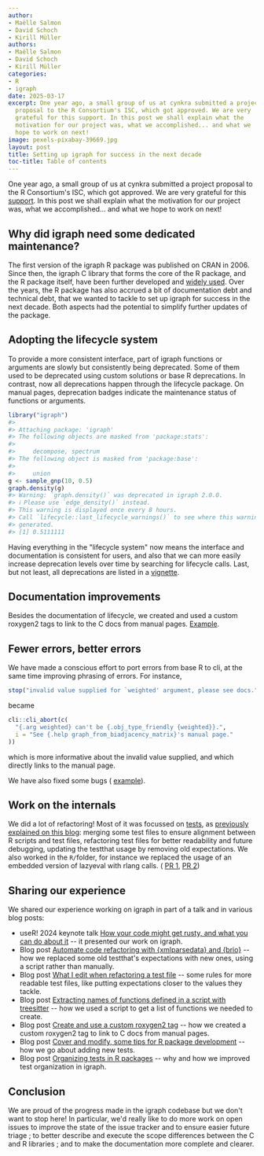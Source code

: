 ```yaml
---
author:
- Maëlle Salmon
- David Schoch
- Kirill Müller
authors:
- Maëlle Salmon
- David Schoch
- Kirill Müller
categories:
- R
- igraph
date: 2025-03-17
excerpt: One year ago, a small group of us at cynkra submitted a project
  proposal to the R Consortium's ISC, which got approved. We are very
  grateful for this support. In this post we shall explain what the
  motivation for our project was, what we accomplished... and what we
  hope to work on next!
image: pexels-pixabay-39669.jpg
layout: post
title: Setting up igraph for success in the next decade
toc-title: Table of contents
---
```


One year ago, a small group of us at cynkra submitted a project proposal
to the R Consortium's ISC, which got approved. We are very grateful for
this
[support](https://r-consortium.org/all-projects/2024-group-1.html#setting-up-igraph-for-success-in-the-next-decade).
In this post we shall explain what the motivation for our project was,
what we accomplished... and what we hope to work on next!

## Why did igraph need some dedicated maintenance?

The first version of the igraph R package was published on CRAN in 2006.
Since then, the igraph C library that forms the core of the R package,
and the R package itself, have been further developed and [widely
used](https://schochastics.github.io/R4SNA/intro.html#the-base-packages).
Over the years, the R package has also accrued a bit of documentation
debt and technical debt, that we wanted to tackle to set up igraph for
success in the next decade. Both aspects had the potential to simplify
further updates of the package.

## Adopting the lifecycle system

To provide a more consistent interface, part of igraph functions or
arguments are slowly but consistently being deprecated. Some of them
used to be deprecated using custom solutions or base R deprecations. In
contrast, now all deprecations happen through the lifecycle package. On
manual pages, deprecation badges indicate the maintenance status of
functions or arguments.

``` r
library("igraph")
#> 
#> Attaching package: 'igraph'
#> The following objects are masked from 'package:stats':
#> 
#>     decompose, spectrum
#> The following object is masked from 'package:base':
#> 
#>     union
g <- sample_gnp(10, 0.5)
graph.density(g)
#> Warning: `graph.density()` was deprecated in igraph 2.0.0.
#> ℹ Please use `edge_density()` instead.
#> This warning is displayed once every 8 hours.
#> Call `lifecycle::last_lifecycle_warnings()` to see where this warning was
#> generated.
#> [1] 0.5111111
```

Having everything in the "lifecycle system" now means the interface and
documentation is consistent for users, and also that we can more easily
increase deprecation levels over time by searching for lifecycle calls.
Last, but not least, all deprecations are listed in a
[vignette](https://r.igraph.org/articles/current-deprecations.html).

## Documentation improvements

Besides the documentation of lifecycle, we created and used a custom
roxygen2 tags to link to the C docs from manual pages.
[Example](https://r.igraph.org/reference/sample_sbm.html#related-documentation-in-the-c-library).

## Fewer errors, better errors

We have made a conscious effort to port errors from base R to cli, at
the same time improving phrasing of errors. For instance,

``` r
stop("invalid value supplied for `weighted' argument, please see docs.")
```

became

``` r
cli::cli_abort(c(
  "{.arg weighted} can't be {.obj_type_friendly {weighted}}.",
  i = "See {.help graph_from_biadjacency_matrix}'s manual page."
))
```

which is more informative about the invalid value supplied, and which
directly links to the manual page.

We have also fixed some bugs (
[example](https://github.com/igraph/rigraph/pull/1716)).

## Work on the internals

We did a lot of refactoring! Most of it was focussed on
[tests](https://github.com/igraph/rigraph/pulls?q=sort%3Aupdated-desc+is%3Apr+in%3Atitle+%22test%3A%22+is%3Amerged),
as [previously explained on this
blog](./posts/2025-03-04-refactoring-test-files/): merging some test
files to ensure alignment between R scripts and test files, refactoring
test files for better readability and future debugging, updating the
testthat usage by removing old expectations. We also worked in the
`R/`folder, for instance we replaced the usage of an embedded version of
lazyeval with rlang calls. ( [PR
1](https://github.com/igraph/rigraph/pull/1441), [PR
2](https://github.com/igraph/rigraph/pull/1445))

## Sharing our experience

We shared our experience working on igraph in part of a talk and in
various blog posts:

-   useR! 2024 keynote talk [How your code might get rusty, and what you
    can do about
    it](https://masalmon.eu/talks/2024-07-10-user-2024-rusty-code/) --
    it presented our work on igraph.
-   Blog post [Automate code refactoring with {xmlparsedata} and
    {brio}](https://masalmon.eu/2024/05/15/refactoring-xml/) -- how we
    replaced some old testthat's expectations with new ones, using a
    script rather than manually.
-   Blog post [What I edit when refactoring a test
    file](https://masalmon.eu/2024/05/23/refactoring-tests/) -- some
    rules for more readable test files, like putting expectations closer
    to the values they tackle.
-   Blog post [Extracting names of functions defined in a script with
    treesitter](https://masalmon.eu/2024/07/18/extract-function-names-treesitter/)
    -- how we used a script to get a list of functions we needed to
    create.
-   Blog post [Create and use a custom roxygen2
    tag](https://masalmon.eu/2024/09/03/roxygen2-custom-tag/) -- how we
    created a custom roxygen2 tag to link to C docs from manual pages.
-   Blog post [Cover and modify, some tips for R package
    development](https://masalmon.eu/2024/09/24/cover-modify-r-packages/)
    -- how we go about adding new tests.
-   Blog post [Organizing tests in R
    packages](https://blog.cynkra.com/posts/2025-03-04-refactoring-test-files/)
    -- why and how we improved test organization in igraph.

## Conclusion

We are proud of the progress made in the igraph codebase but we don't
want to stop here! In particular, we'd really like to do more work on
open issues to improve the state of the issue tracker and to ensure
easier future triage ; to better describe and execute the scope
differences between the C and R libraries ; and to make the
documentation more complete and clearer.
